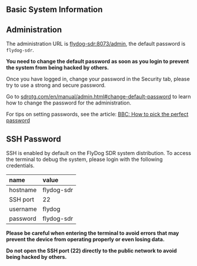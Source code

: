 ## Basic System Information

## Administration

The administration URL is [flydog-sdr:8073/admin](http://flydog-sdr:8073/admin), the default password is `flydog-sdr`.

**You need to change the default password as soon as you login to prevent the system from being hacked by others.**

Once you have logged in, change your password in the Security tab, please try to use a strong and secure password.

Go to [sdrotg.com/en/manual/admin.html#change-default-password](https://sdrotg.com/en/manual/admin.html#change-default-password) to learn how to change the password for the administration.

For tips on setting passwords, see the article: [BBC: How to pick the perfect password](https://www.bbc.com/news/technology-34221843)

## SSH Password

SSH is enabled by default on the FlyDog SDR system distribution. To access the terminal to debug the system, please login with the following credentials.

| name | value |
| :--- | :--- |
| hostname | flydog-sdr |
| SSH port | 22 |
| username | flydog |
| password | flydog-sdr |

**Please be careful when entering the terminal to avoid errors that may prevent the device from operating properly or even losing data.**

**Do not open the SSH port (22) directly to the public network to avoid being hacked by others.**
